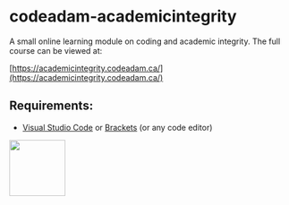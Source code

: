# codeadam-academicintegrity
A small online learning module on coding and academic integrity. The full course can be viewed at:

[https://academicintegrity.codeadam.ca/](https://academicintegrity.codeadam.ca/)

## Requirements:

* [Visual Studio Code](https://code.visualstudio.com/) or [Brackets](http://brackets.io/) (or any code editor)

<a href="https://codeadam.ca">
<img src="https://codeadam.ca/images/code-block.png" width="100">
</a>
